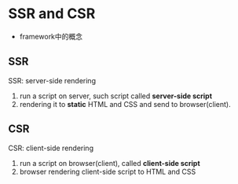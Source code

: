# SSR and CSR

- framework中的概念

## SSR

SSR: server-side rendering

1. run a script on server, such script called **server-side script**
2. rendering it to **static** HTML and CSS and send to browser(client).

## CSR

CSR: client-side rendering

1. run a script on browser(client), called **client-side script**
2. browser rendering client-side script to HTML and CSS
